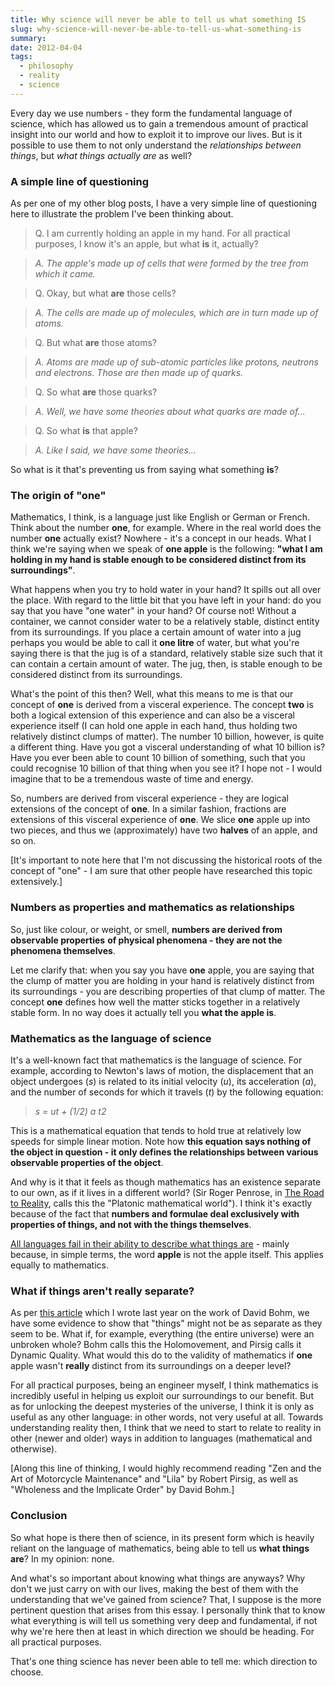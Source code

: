 ```yaml
---
title: Why science will never be able to tell us what something IS
slug: why-science-will-never-be-able-to-tell-us-what-something-is
summary: 
date: 2012-04-04
tags:
  - philosophy
  - reality
  - science
---
```

Every day we use numbers - they form the fundamental language of science,
which has allowed us to gain a tremendous amount of practical insight into our
world and how to exploit it to improve our lives. But is it possible to use
them to not only understand the _relationships between things_, but _what
things actually are_ as well?



###  A simple line of questioning

As per one of my other blog posts, I have a very simple line of questioning
here to illustrate the problem I've been thinking about.

> Q. I am currently holding an apple in my hand. For all practical purposes, I
know it's an apple, but what **is** it, actually?

>

> _A. The apple's made up of cells that were formed by the tree from which it
came._

>

> Q. Okay, but what **are** those cells?

>

> _A. The cells are made up of molecules, which are in turn made up of atoms._

>

> Q. But what **are** those atoms?

>

> _A. Atoms are made up of sub-atomic particles like protons, neutrons and
electrons. Those are then made up of quarks._

>

> Q. So what **are** those quarks?

>

> _A. Well, we have some theories about what quarks are made of…_

>

> Q. So what **is** that apple?

>

> _A. Like I said, we have some theories…_

So what is it that's preventing us from saying what something **is**?



###  The origin of "one"

Mathematics, I think, is a language just like English or German or French.
Think about the number **one**, for example. Where in the real world does the
number **one** actually exist? Nowhere - it's a concept in our heads. What I
think we're saying when we speak of **one apple** is the following: **"what I
am holding in my hand is stable enough to be considered distinct from its
surroundings"**.

What happens when you try to hold water in your hand? It spills out all over
the place. With regard to the little bit that you have left in your hand: do
you say that you have "one water" in your hand? Of course not! Without a
container, we cannot consider water to be a relatively stable, distinct entity
from its surroundings. If you place a certain amount of water into a jug
perhaps you would be able to call it **one litre** of water, but what you're
saying there is that the jug is of a standard, relatively stable size such
that it can contain a certain amount of water. The jug, then, is stable enough
to be considered distinct from its surroundings.

What's the point of this then? Well, what this means to me is that our concept
of **one** is derived from a visceral experience. The concept **two** is both
a logical extension of this experience and can also be a visceral experience
itself (I can hold one apple in each hand, thus holding two relatively
distinct clumps of matter). The number 10 billion, however, is quite a
different thing. Have you got a visceral understanding of what 10 billion is?
Have you ever been able to count 10 billion of something, such that you could
recognise 10 billion of that thing when you see it? I hope not - I would
imagine that to be a tremendous waste of time and energy.

So, numbers are derived from visceral experience - they are logical extensions
of the concept of **one**. In a similar fashion, fractions are extensions of
this visceral experience of **one**. We slice **one** apple up into two
pieces, and thus we (approximately) have two **halves** of an apple, and so
on.

[It's important to note here that I'm not discussing the historical roots of
the concept of "one" - I am sure that other people have researched this topic
extensively.]



###  Numbers as properties and mathematics as relationships

So, just like colour, or weight, or smell, **numbers are derived from
observable properties** **of physical phenomena - they are not the phenomena
themselves**.

Let me clarify that: when you say you have **one** apple, you are saying that
the clump of matter you are holding in your hand is relatively distinct from
its surroundings - you are describing properties of that clump of matter. The
concept **one** defines how well the matter sticks together in a relatively
stable form. In no way does it actually tell you **what the apple is**.



###  Mathematics as the language of science

It's a well-known fact that mathematics is the language of science. For
example, according to Newton's laws of motion, the displacement that an object
undergoes (_s_) is related to its initial velocity (_u_), its acceleration
(_a_), and the number of seconds for which it travels (_t_) by the following
equation:

> _s = ut + (1/2) a t2_

This is a mathematical equation that tends to hold true at relatively low
speeds for simple linear motion. Note how **this equation says nothing of the
object in question - it only defines the relationships between various
observable properties of the object**.

And why is it that it feels as though mathematics has an existence separate to
our own, as if it lives in a different world? (Sir Roger Penrose, in [The Road
to Reality](http://amzn.com/0679776311), calls this the "Platonic mathematical
world"). I think it's exactly because of the fact that **numbers and formulae
deal exclusively with properties of things, and not with the things
themselves**.

[All languages fail in their ability to describe what things
are](http://rickroderick.org/307-derrida-and-the-ends-of-man-1993/) - mainly
because, in simple terms, the word **apple** is not the apple itself. This
applies equally to mathematics.



###  What if things aren't really separate?

As per [this article](http://thanethomson.com/2011/11/08/reality-as-process/
"Reality as process" ) which I wrote last year on the work of David Bohm, we
have some evidence to show that "things" might not be as separate as they seem
to be. What if, for example, everything (the entire universe) were an unbroken
whole? Bohm calls this the Holomovement, and Pirsig calls it Dynamic Quality.
What would this do to the validity of mathematics if **one** apple wasn't
**really** distinct from its surroundings on a deeper level?

For all practical purposes, being an engineer myself, I think mathematics is
incredibly useful in helping us exploit our surroundings to our benefit. But
as for unlocking the deepest mysteries of the universe, I think it is only as
useful as any other language: in other words, not very useful at all. Towards
understanding reality then, I think that we need to start to relate to reality
in other (newer and older) ways in addition to languages (mathematical and
otherwise).

[Along this line of thinking, I would highly recommend reading "Zen and the
Art of Motorcycle Maintenance" and "Lila" by Robert Pirsig, as well as
"Wholeness and the Implicate Order" by David Bohm.]



###  Conclusion

So what hope is there then of science, in its present form which is heavily
reliant on the language of mathematics, being able to tell us **what things
are**? In my opinion: none.

And what's so important about knowing what things are anyways? Why don't we
just carry on with our lives, making the best of them with the understanding
that we've gained from science? That, I suppose is the more pertinent question
that arises from this essay. I personally think that to know what everything
is will tell us something very deep and fundamental, if not why we're here
then at least in which direction we should be heading. For all practical
purposes.

That's one thing science has never been able to tell me: which direction to
choose.

